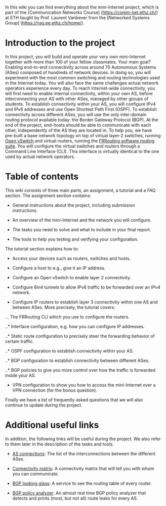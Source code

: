 In this wiki you can find everything about the mini-Internet project,
which is part of the [Communication Networks Course] (https://comm-net.ethz.ch/) at ETH taught by Prof. Laurent Vanbever
from the [Networked Systems Group] (https://nsg.ee.ethz.ch/home/).

# Introduction to the project
In this project, you will build and operate your very own mini-Internet
together with more than 100 of your fellow classmates. Your main goal? Enabling
end-to-end connectivity across around 70 Autonomous Systems (ASes) composed
of hundreds of network devices. In doing so, you will experiment with the most
common switching and routing technologies used in the Internet today. You will
also face the same challenges actual network operators experience every day.
To reach Internet-wide connectivity, you will first need to enable internal
connectivity, within your own AS, before interconnecting your AS with
other ASes, managed by other groups of students. To establish connectivity
within your AS, you will configure IPv4 and IPv6 addresses and use Open
Shortest Path First (OSPF). To establish connectivity across different
ASes, you will use the only inter-domain routing protocol available today: the
Border Gateway Protocol (BGP). At the end of the project, end-hosts should
be able to communicate with each other, independently of the AS they are
located in.
To help you, we have pre-built a base network topology on top of virtual
layer-2 switches, running [Open vSwitch](https://www.openvswitch.org/) and
virtual routers, running the [FRRouting software routing suite](https://frrouting.org/).
You will configure the virtual switches and routers through a Command Line Interface (CLI).
This interface is virtually identical to the one used by actual network operators.

# Table of contents
This wiki consists of three main parts, an assignment, a tutorial and a FAQ section. The assignment section contains:


* General instructions about the project, including submission instructions.

* An overview of the mini-Internet and the network you will configure.

* The tasks you need to solve and what to include in your final report.

* The tools to help you testing and verifying your configuration.

The tutorial section explains how to:


* Access your devices such as routers, switches and hosts.

* Configure a host to e.g., give it an IP address.

* Configure an Open vSwitch to enable layer 2 connectivity.

* Configure 6in4 tunnels to allow IPv6 traffic to be forwarded over an IPv4 network.
* Configure IP routers to establish layer 3 connectivity within one AS and between ASes. More precisely, the tutorial covers:


... The FRRouting CLI which you use to configure the routers.

..* Interface configuration, e.g. how you can configure IP addresses.

..* Static route configuration to precisely steer the forwarding behavior of certain traffic.

..* OSPF configuration to establish connectivity within your AS.

..* BGP configuration to establish connectivity between different ASes.

..* BGP policies to give you more control over how the traffic is forwarded inside your AS.



* VPN configuration to show you how to access the mini-Internet over a VPN connection (for the bonus question).

Finally we have a list of frequently asked questions that we will also continue to update during the project.

# Additional useful links
In addition, the following links will be useful during the project. We also refer to them later in the description of the tasks and tools.


* [AS connections](https://comm-net.ethz.ch/routing_project/as_connections): The list of the interconnections between the different ASes.

* [Connectivity matrix](https://comm-net.ethz.ch/routing_project/matrix/matrix.html): A connectivity matrix that will tell you with whom you can communicate.

* [BGP looking glass](https://comm-net.ethz.ch/routing_project/looking_glass/G1/NEWY.txt): A service to see the routing table of every router.

* [BGP policy analyzer](https://comm-net.ethz.ch/routing_project/bgp_analyzer/analysis.html): An almost real time BGP policy analyzer that detects and prints (most, but not all) route leaks for every AS.
